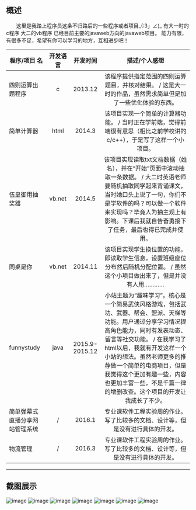 ## 概述
 &#160;&#160;&#160;&#160; &#160;&#160;这里是我踏上程序员这条不归路后的一些程序或者项目\_(:3」∠)\_
有大一时的c程序 大二的vb程序 已经目前主要的javaweb方向的javaweb项目。
能力有限，有很多不足，希望有你可以学习的地方，互相进步吧！


| 程序/项目 名                      | 开发语言  | 开发时间          |描述/个人感想                                    |
| -----                             |:----:     | :----:            |:----:|
| 四则运算出题程序                  |   c       |   2013.12         |该程序提供指定范围的四则运算题目，并核对结果。 / 这是大一时的作品，虽然需求简单但是加了一些优化体验的东西。|
| 简单计算器                        |   html    |   2014.3          |该项目实现一个简单的计算器功能。 / 当时正在学前端，觉得前端很有意思（相比之前学校讲的c/c++），于是写了这样一个小项目。|
| 伍皇御用抽奖器                    |   vb.net  |   2014.5          |该项目实现读取txt文档数据（姓名），并在“开始”页面中滚动抽取一条数据。 / 大二时英语老师要随机抽取同学起来背诵课文，当时她口头上说了一句，你们不是学软件的吗？可以做一个软件来实现吗？毕竟人为抽主观上有影响。下课后我就自告奋勇接下了任务，最后也得已完成并使用。|
| 同桌是你                          |   vb.net  |   2014.11          |该项目实现学生换位置的功能，即读取学生信息，设置班级座位分布然后随机分配位置。 / 虽然这个小项目做出来了，但是并没有人用…………|
| funnystudy                        |   java    |   2015.9-2015.12  |小站主题为“趣味学习”。核心是一个简易武侠风格游戏，包括武功、武器、帮会、盟派、天梯等功能。用户通过分享学习情况提高角色能力，同时有发表动态、留言等社交功能。 / 在我学习了html以后，我就有开发这样一个小站的想法。虽然老师更多的推荐做一个简单的电商项目，但是我觉得这个更加有趣一些，内容也更加丰富一些，不是千篇一律的增删改查。这个项目的开发让我成长了不少。|
| 简单弹幕式直播分享网站管理系统    |   /       |   2016.1          |专业课软件工程实验周的作业。写了比较多的文档、设计等，但是没有进行具体的开发。|
| 物流管理                          |   /       |   2016.3          |专业课软件工程实验周的作业。写了比较多的文档、设计等，但是没有进行具体的开发。|
---------------------------------

## 截图展示
![image](https://github.com/Ouyangqingxing/Project/blob/master/photoForShow/1.jpg)
![image](https://github.com/Ouyangqingxing/Project/blob/master/photoForShow/2.jpg)
![image](https://github.com/Ouyangqingxing/Project/blob/master/photoForShow/3.jpg)
![image](https://github.com/Ouyangqingxing/Project/blob/master/photoForShow/4.png)
![image](https://github.com/Ouyangqingxing/Project/blob/master/photoForShow/5.png)
![image](https://github.com/Ouyangqingxing/Project/blob/master/photoForShow/6.png)
![image](https://github.com/Ouyangqingxing/Project/blob/master/photoForShow/7.png)
